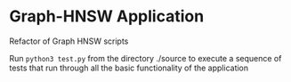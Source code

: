 # Graph-HNSW Application
Refactor of Graph HNSW scripts

Run ```python3 test.py``` from the directory ./source to execute a sequence of tests that run through all the basic functionality of the application
